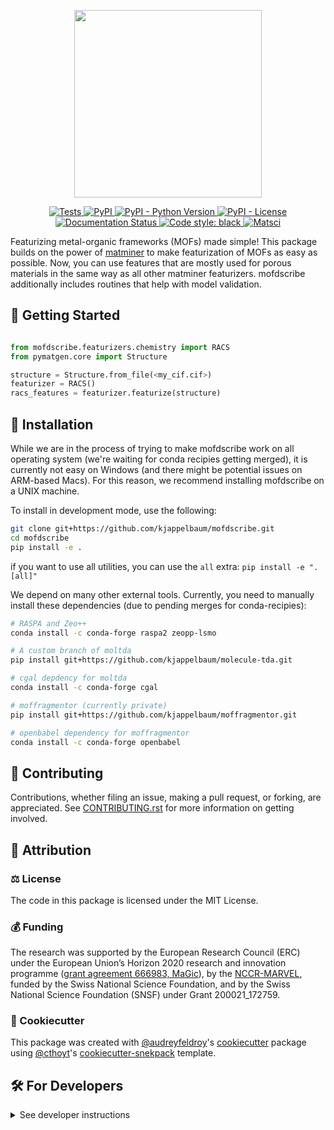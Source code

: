 
<p align="center">
  <img src="https://github.com/kjappelbaum/mofdscribe/raw/main/docs/source/figures/logo.png" height="300">
</p>
<p align="center">
    <a href="https://github.com/kjappelbaum/mofdscribe/actions?query=workflow%3ATests">
        <img alt="Tests" src="https://github.com/kjappelbaum/mofdscribe/workflows/Tests/badge.svg" />
    </a>
    <a href="https://pypi.org/project/mofdscribe">
        <img alt="PyPI" src="https://img.shields.io/pypi/v/mofdscribe" />
    </a>
    <a href="https://pypi.org/project/mofdscribe">
        <img alt="PyPI - Python Version" src="https://img.shields.io/pypi/pyversions/mofdscribe" />
    </a>
    <a href="https://github.com/kjappelbaum/mofdscribe/blob/main/LICENSE">
        <img alt="PyPI - License" src="https://img.shields.io/pypi/l/mofdscribe" />
    </a>
    <a href='https://mofdscribe.readthedocs.io/en/latest/?badge=latest'>
        <img src='https://readthedocs.org/projects/mofdscribe/badge/?version=latest' alt='Documentation Status' />
    </
    <a href='https://github.com/psf/black'>
        <img src='https://img.shields.io/badge/code%20style-black-000000.svg' alt='Code style: black' />
    </a>
    <a href="https://matsci.org/c/mofdscribe/56">
    <img src="https://img.shields.io/badge/matsci-discuss%20%26%20get%20help-yellowgreen" alt="Matsci">
    </a>
</p>

Featurizing metal-organic frameworks (MOFs) made simple! This package builds on the power of [matminer](https://hackingmaterials.lbl.gov/matminer/) to make featurization of MOFs as easy as possible. Now, you can use features that are mostly used for porous materials in the same way as all other matminer featurizers.
mofdscribe additionally includes routines that help with model validation.

## 💪 Getting Started

```python

from mofdscribe.featurizers.chemistry import RACS
from pymatgen.core import Structure

structure = Structure.from_file(<my_cif.cif>)
featurizer = RACS()
racs_features = featurizer.featurize(structure)
```

## 🚀 Installation

While we are in the process of trying to make mofdscribe work on all operating system (we're waiting for conda recipies getting merged),
it is currently not easy on Windows (and there might be potential issues on ARM-based Macs).
For this reason, we recommend installing mofdscribe on a UNIX machine.

<!-- The most recent release can be installed from
[PyPI](https://pypi.org/project/mofdscribe/) with:

```bash
$ pip install mofdscribe
``` -->
<!--

The most recent code and data can be installed directly from GitHub with:

```bash
$ pip install git+https://github.com/kjappelbaum/mofdscribe.git
``` -->

To install in development mode, use the following:

```bash
git clone git+https://github.com/kjappelbaum/mofdscribe.git
cd mofdscribe
pip install -e .
```

if you want to use all utilities, you can use the `all` extra: `pip install -e ".[all]"`

We depend on many other external tools. Currently, you need to manually install these dependencies (due to pending merges for conda-recipies):

```bash
# RASPA and Zeo++
conda install -c conda-forge raspa2 zeopp-lsmo

# A custom branch of moltda
pip install git+https://github.com/kjappelbaum/molecule-tda.git

# cgal depdency for moltda
conda install -c conda-forge cgal

# moffragmentor (currently private)
pip install git+https://github.com/kjappelbaum/moffragmentor.git

# openbabel dependency for moffragmentor
conda install -c conda-forge openbabel
```

## 👐 Contributing

Contributions, whether filing an issue, making a pull request, or forking, are appreciated. See
[CONTRIBUTING.rst](https://github.com/kjappelbaum/mofdscribe/blob/master/CONTRIBUTING.rst) for more information on getting involved.

## 👋 Attribution

### ⚖️ License

The code in this package is licensed under the MIT License.

<!--
### 📖 Citation

Citation goes here!
-->

<!--
### 🎁 Support

This project has been supported by the following organizations (in alphabetical order):

- [Harvard Program in Therapeutic Science - Laboratory of Systems Pharmacology](https://hits.harvard.edu/the-program/laboratory-of-systems-pharmacology/)

-->

### 💰 Funding

The research was supported by the European Research Council (ERC) under the European Union’s Horizon 2020 research and innovation programme ([grant agreement 666983, MaGic](https://cordis.europa.eu/project/id/666983)), by the [NCCR-MARVEL](https://www.nccr-marvel.ch/), funded by the Swiss National Science Foundation, and by the Swiss National Science Foundation (SNSF) under Grant 200021_172759.

### 🍪 Cookiecutter

This package was created with [@audreyfeldroy](https://github.com/audreyfeldroy)'s
[cookiecutter](https://github.com/cookiecutter/cookiecutter) package using [@cthoyt](https://github.com/cthoyt)'s
[cookiecutter-snekpack](https://github.com/cthoyt/cookiecutter-snekpack) template.

## 🛠️ For Developers

<details>
  <summary>See developer instructions</summary>

The final section of the README is for if you want to get involved by making a code contribution.

### ❓ Testing

After cloning the repository and installing `tox` with `pip install tox`, the unit tests in the `tests/` folder can be
run reproducibly with:

```shell
tox
```

Additionally, these tests are automatically re-run with each commit in a [GitHub Action](https://github.com/kjappelbaum/mofdscribe/actions?query=workflow%3ATests).

### 📦 Making a Release

After installing the package in development mode and installing
`tox` with `pip install tox`, the commands for making a new release are contained within the `finish` environment
in `tox.ini`. Run the following from the shell:

```shell
tox -e finish
```

This script does the following:

1. Uses BumpVersion to switch the version number in the `setup.cfg` and
   `src/mofdscribe/version.py` to not have the `-dev` suffix
2. Packages the code in both a tar archive and a wheel
3. Uploads to PyPI using `twine`. Be sure to have a `.pypirc` file configured to avoid the need for manual input at this
   step
4. Push to GitHub. You'll need to make a release going with the commit where the version was bumped.
5. Bump the version to the next patch. If you made big changes and want to bump the version by minor, you can
   use `tox -e bumpversion minor` after.

</details>
